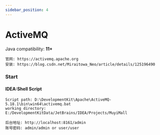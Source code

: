 ```yaml
---
sidebar_position: 4
---
```


# ActiveMQ

Java compatibility: **11+**

```ABAP
官网: https://activemq.apache.org
安装: https://blog.csdn.net/Miraitowa_Neo/article/details/125196490
```

### Start

#### IDEA:Shell Script

```ABAP
Script path: D:\DevelopmentKit\Apache\ActiveMQ-5.18.1\bin\win64\activemq.bat
working directory: E:/DevelopmentKitData/JetBrains/IDEA/Projects/MuyiMall

后台地址: http://localhost:8161/admin
账号密码: admin/admin or user/user
```






